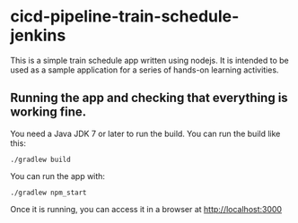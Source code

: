 # cicd-pipeline-train-schedule-jenkins

This is a simple train schedule app written using nodejs. It is intended to be used as a sample application for a series of hands-on learning activities.

## Running the app and checking that everything is working fine.

You need a Java JDK 7 or later to run the build. You can run the build like this:

    ./gradlew build

You can run the app with:

    ./gradlew npm_start

Once it is running, you can access it in a browser at [http://localhost:3000](http://localhost:3000)
